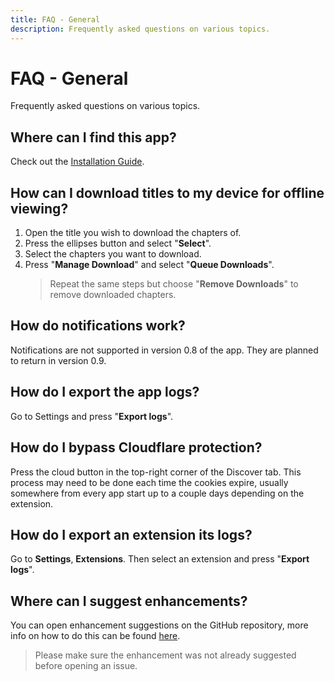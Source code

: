 ```yaml
---
title: FAQ - General
description: Frequently asked questions on various topics.
---
```


# FAQ - General

Frequently asked questions on various topics.

## Where can I find this app?

Check out the [Installation Guide](/getting-started/installation/).

## How can I download titles to my device for offline viewing?

1. Open the title you wish to download the chapters of.
2. Press the ellipses button and select "**Select**".
3. Select the chapters you want to download.
4. Press "**Manage Download**" and select "**Queue Downloads**".
   > Repeat the same steps but choose "**Remove Downloads**" to remove downloaded chapters.

## How do notifications work?

Notifications are not supported in version 0.8 of the app. They are planned to return in version 0.9.

## How do I export the app logs?

Go to Settings and press "**Export logs**".

## How do I bypass Cloudflare protection?

Press the cloud button in the top-right corner of the Discover tab. This process may need to be done each time the cookies expire, usually somewhere from every app start up to a couple days depending on the extension.

## How do I export an extension its logs?

Go to **Settings**, **Extensions**. Then select an extension and press "**Export logs**".

## Where can I suggest enhancements?

You can open enhancement suggestions on the GitHub repository, more info on how to do this can be found [here](/getting-started/further-support/#using-the-github-repository).

> Please make sure the enhancement was not already suggested before opening an issue.
